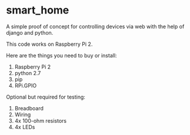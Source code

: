# smart_home
A simple proof of concept for controlling devices via web with the help of django and python.

This code works on Raspberry Pi 2. 

Here are the things you need to buy or install:

1. Raspberry Pi 2
2. python 2.7
3. pip 
4. RPi.GPIO 

Optional but required for testing: 

1. Breadboard
2. Wiring
3. 4x 100-ohm resistors
4. 4x LEDs
